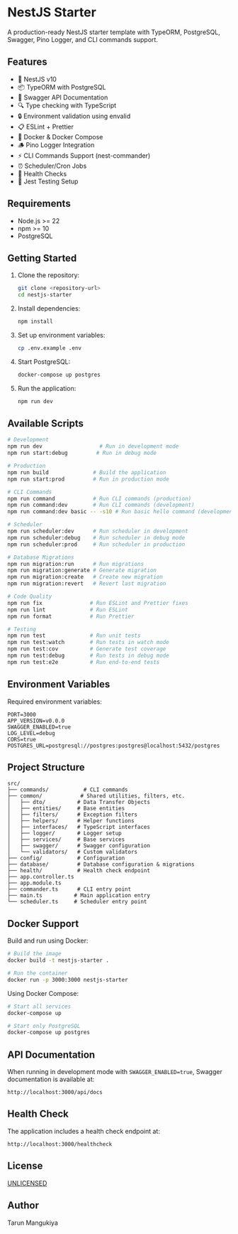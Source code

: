 # NestJS Starter

A production-ready NestJS starter template with TypeORM, PostgreSQL, Swagger, Pino Logger, and CLI commands support.

## Features

- 🚀 NestJS v10
- 📦 TypeORM with PostgreSQL
- 📝 Swagger API Documentation
- 🔍 Type checking with TypeScript
- 🔒 Environment validation using envalid
- 📋 ESLint + Prettier
- 🐳 Docker & Docker Compose
- 🪵 Pino Logger Integration
- ⚡ CLI Commands Support (nest-commander)
- ⏰ Scheduler/Cron Jobs
- 🏥 Health Checks
- 🧪 Jest Testing Setup

## Requirements

- Node.js >= 22
- npm >= 10
- PostgreSQL

## Getting Started

1. Clone the repository:

   ```bash
   git clone <repository-url>
   cd nestjs-starter
   ```

2. Install dependencies:

   ```bash
   npm install
   ```

3. Set up environment variables:

   ```bash
   cp .env.example .env
   ```

4. Start PostgreSQL:

   ```bash
   docker-compose up postgres
   ```

5. Run the application:

   ```bash
   npm run dev
   ```

## Available Scripts

```bash
# Development
npm run dev                  # Run in development mode
npm run start:debug         # Run in debug mode

# Production
npm run build              # Build the application
npm run start:prod         # Run in production mode

# CLI Commands
npm run command            # Run CLI commands (production)
npm run command:dev        # Run CLI commands (development)
npm run command:dev basic -- -s10 # Run basic hello command (development)

# Scheduler
npm run scheduler:dev      # Run scheduler in development
npm run scheduler:debug    # Run scheduler in debug mode
npm run scheduler:prod     # Run scheduler in production

# Database Migrations
npm run migration:run      # Run migrations
npm run migration:generate # Generate migration
npm run migration:create   # Create new migration
npm run migration:revert   # Revert last migration

# Code Quality
npm run fix               # Run ESLint and Prettier fixes
npm run lint              # Run ESLint
npm run format            # Run Prettier

# Testing
npm run test              # Run unit tests
npm run test:watch        # Run tests in watch mode
npm run test:cov          # Generate test coverage
npm run test:debug        # Run tests in debug mode
npm run test:e2e          # Run end-to-end tests
```

## Environment Variables

Required environment variables:

```env
PORT=3000
APP_VERSION=v0.0.0
SWAGGER_ENABLED=true
LOG_LEVEL=debug
CORS=true
POSTGRES_URL=postgresql://postgres:postgres@localhost:5432/postgres
```

## Project Structure

```
src/
├── commands/           # CLI commands
├── common/            # Shared utilities, filters, etc.
│   ├── dto/          # Data Transfer Objects
│   ├── entities/     # Base entities
│   ├── filters/      # Exception filters
│   ├── helpers/      # Helper functions
│   ├── interfaces/   # TypeScript interfaces
│   ├── logger/       # Logger setup
│   ├── services/     # Base services
│   ├── swagger/      # Swagger configuration
│   └── validators/   # Custom validators
├── config/           # Configuration
├── database/         # Database configuration & migrations
├── health/           # Health check endpoint
├── app.controller.ts
├── app.module.ts
├── commander.ts      # CLI entry point
├── main.ts          # Main application entry
└── scheduler.ts     # Scheduler entry point
```

## Docker Support

Build and run using Docker:

```bash
# Build the image
docker build -t nestjs-starter .

# Run the container
docker run -p 3000:3000 nestjs-starter
```

Using Docker Compose:

```bash
# Start all services
docker-compose up

# Start only PostgreSQL
docker-compose up postgres
```

## API Documentation

When running in development mode with `SWAGGER_ENABLED=true`, Swagger documentation is available at:

```
http://localhost:3000/api/docs
```

## Health Check

The application includes a health check endpoint at:

```
http://localhost:3000/healthcheck
```

## License

[UNLICENSED](LICENSE)

## Author

Tarun Mangukiya
